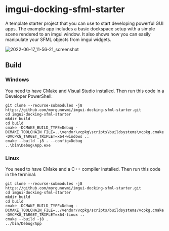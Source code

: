 # imgui-docking-sfml-starter
A template starter project that you can use to start developing powerful GUI apps. The example app includes a basic dockspace setup with a simple scene rendered to an imgui window. It also shows how you can easily manipulate your SFML objects from imgui widgets.

![2022-06-17_11-56-21_screenshot](https://user-images.githubusercontent.com/48750724/174264690-48a9e0e2-62d4-41cc-a2ec-a12c935410b6.png)


## Build

### Windows
You need to have CMake and Visual Studio installed. Then run this code in a Developer PowerShell:

```
git clone --recurse-submodules -j8 https://github.com/morgunovmi/imgui-docking-sfml-starter.git
cd imgui-docking-sfml-starter
mkdir build
cd build
cmake -DCMAKE_BUILD_TYPE=Debug -DCMAKE_TOOLCHAIN_FILE=..\vendor\vcpkg\scripts\buildsystems\vcpkg.cmake -DVCPKG_TARGET_TRIPLET=x64-windows ..
cmake --build -j8 . --config=Debug
..\bin\Debug\App.exe
```

### Linux
You need to have CMake and a C++ compiler installed. Then run this code in the terminal:

```
git clone --recurse-submodules -j8 https://github.com/morgunovmi/imgui-docking-sfml-starter.git
cd imgui-docking-sfml-starter
mkdir build
cd build
cmake -DCMAKE_BUILD_TYPE=Debug -DCMAKE_TOOLCHAIN_FILE=../vendor/vcpkg/scripts/buildsystems/vcpkg.cmake -DVCPKG_TARGET_TRIPLET=x64-linux ..
cmake --build -j8 .
../bin/Debug/App
```
